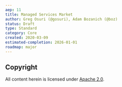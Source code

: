 ```yaml
---
aep: 11
title: Managed Services Market
author: Greg Osuri (@gosuri), Adam Bozanich (@boz)
status: Draft
type: Standard
category: Core
created: 2020-03-09
estimated-completion: 2026-01-01
roadmap: major
---
```






## Copyright

All content herein is licensed under [Apache 2.0](https://www.apache.org/licenses/LICENSE-2.0).
